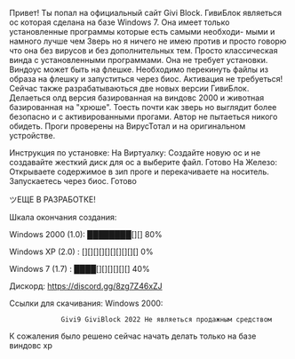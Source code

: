 Привет! Ты попал на официальный сайт Givi Block. ГивиБлок являеться ос которая сделана на
базе Windows 7. Она имеет только установленные программы которые есть самыми необходи-
мыми и намного лучше чем Зверь но я ничего не имею против и просто говорю что она без
вирусов и без дополнительных тем. Просто классическая винда с установленными программами.
Она не требует установки. Виндоус может быть на флешке. Необходимо перекинуть файлы из 
образа на флешку и запуститься через биос. Активация не требуеться!Сейчас также разрабатываються
 две новых версии ГивиБлок. Делаеться олд версия базированная на виндовс 2000 и животная
базированная на "хрюше". Тоесть почти как зверь но выглядит более безопасно и с активированными
 прогами. Автор не пытаеться никого обидеть. Проги проверены на ВирусТотал и на оригинальном устройстве. 

Инструкция по установке: 
На Виртуалку: Создайте новую ос и не создавайте жесткий диск для ос а выберите файл. Готово
На Железо: Открываете содержимое в зип проге и перекачиваете на носитель. Запускаетесь через биос. Готово

ツЕЩЕ В РАЗРАБОТКЕ!

Шкала окончания создания:

Windows 2000 (1.0): ████████[][] 80%

Windows XP (2.0)  : [][][][][][][][][][] 0%

Windows 7 (1.7)   : ████[][][][][][] 40%

Дискорд: https://discord.gg/8zg7Z46xZJ

Ссылки для скачивания: 
Windows 2000:

                 Givi9 GiviBlock 2022 Не являеться продажным средством
                 
                 
К сожаления было решено сейчас начать делать только на базе виндовс хр
